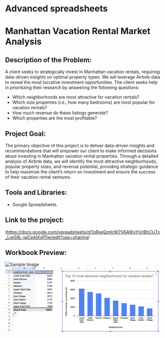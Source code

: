 # Advanced spreadsheets

# Manhattan Vacation Rental Market Analysis


## Description of the Problem:
A client seeks to strategically invest in Manhattan vacation rentals, requiring data-driven insights on optimal property types. We will leverage Airbnb data to reveal the most lucrative investment opportunities.
The client seeks help in prioritizing their research by answering the following questions:
- Which neighborhoods are most attractive for vacation rentals?
- Which size properties (i.e., how many bedrooms) are most popular for vacation rentals?
- How much revenue do these listings generate?
- Which properties are the most profitable?

## Project Goal:
The primary objective of this project is to deliver data-driven insights and recommendations that will empower our client to make informed decisions about investing in Manhattan vacation rental properties. Through a detailed analysis of Airbnb data, we will identify the most attractive neighborhoods, popular property sizes, and revenue potential, providing strategic guidance to help maximize the client’s return on investment and ensure the success of their vacation rental ventures.
## Tools and Libraries:
-	Google Spreadsheets.

## Link to the project:
(https://docs.google.com/spreadsheets/d/1qRwiQmtcW7V6AWyYUrBhCU7x_LwG8L-jalCpklXxP5w/edit?usp=sharing)

## Workbook Preview:
![Sample Image]()
![Sample Image](https://github.com/pjain6801/TripleTen_Projects/blob/main/Google%20Sheets%20-%20Manhattan%20Vacation%20Rental%20Market%20Analysis/image%201.png)
